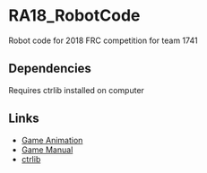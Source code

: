 # RA18_RobotCode
Robot code for 2018 FRC competition for team 1741 

## Dependencies
Requires ctrlib installed on computer

## Links
* [Game Animation](https://www.youtube.com/watch?v=HZbdwYiCY74)
* [Game Manual](https://www.firstinspires.org/resource-library/frc/competition-manual-qa-system)
* [ctrlib](http://www.ctr-electronics.com/control-system/hro.html#product_tabs_technical_resources)